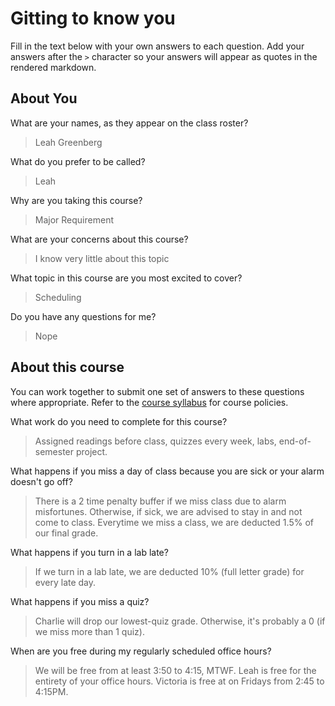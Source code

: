# Gitting to know you
Fill in the text below with your own answers to each question. Add your answers after the `>` character so your answers will appear as quotes in the rendered markdown.

## About You
What are your names, as they appear on the class roster?
> Leah Greenberg

What do you prefer to be called?
> Leah

Why are you taking this course?
> Major Requirement

What are your concerns about this course?
> I know very little about this topic

What topic in this course are you most excited to cover?
> Scheduling

Do you have any questions for me?
> Nope

## About this course
You can work together to submit one set of answers to these questions where appropriate. Refer to the [course syllabus](http://www.cs.grinnell.edu/~curtsinger/teaching/2016S/CSC213/syllabus/) for course policies.

What work do you need to complete for this course?
> Assigned readings before class, quizzes every week, labs, end-of-semester project.

What happens if you miss a day of class because you are sick or your alarm doesn't go off?
> There is a 2 time penalty buffer if we miss class due to alarm misfortunes. Otherwise, if sick, we are advised to stay in and not come to class. Everytime we miss a class, we are deducted 1.5% of our final grade.

What happens if you turn in a lab late?
> If we turn in a lab late, we are deducted 10% (full letter grade) for every late day.

What happens if you miss a quiz?
> Charlie will drop our lowest-quiz grade. Otherwise, it's probably a 0 (if we miss more than 1 quiz).

When are you free during my regularly scheduled office hours?
> We will be free from at least 3:50 to 4:15, MTWF.
Leah is free for the entirety of your office hours.
Victoria is free at on Fridays from 2:45 to 4:15PM.
